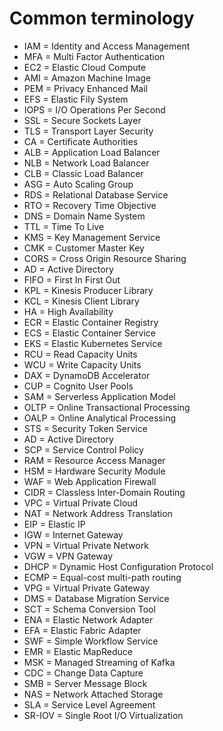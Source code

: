 # Common terminology

* IAM = Identity and Access Management
* MFA = Multi Factor Authentication
* EC2 = Elastic Cloud Compute
* AMI = Amazon Machine Image
* PEM = Privacy Enhanced Mail
* EFS = Elastic Fily System
* IOPS = I/O Operations Per Second
* SSL = Secure Sockets Layer
* TLS = Transport Layer Security
* CA = Certificate Authorities
* ALB = Application Load Balancer
* NLB = Network Load Balancer
* CLB = Classic Load Balancer
* ASG = Auto Scaling Group
* RDS = Relational Database Service
* RTO = Recovery Time Objective
* DNS = Domain Name System
* TTL = Time To Live
* KMS = Key Management Service
* CMK = Customer Master Key
* CORS = Cross Origin Resource Sharing
* AD = Active Directory
* FIFO = First In First Out
* KPL = Kinesis Producer Library
* KCL = Kinesis Client Library
* HA = High Availability
* ECR = Elastic Container Registry
* ECS = Elastic Container Service
* EKS = Elastic Kubernetes Service
* RCU = Read Capacity Units
* WCU = Write Capacity Units
* DAX = DynamoDB Accelerator
* CUP = Cognito User Pools
* SAM = Serverless Application Model
* OLTP = Online Transactional Processing
* OALP = Online Analytical Processing
* STS = Security Token Service
* AD = Active Directory
* SCP = Service Control Policy
* RAM = Resource Access Manager
* HSM = Hardware Security Module
* WAF = Web Application Firewall
* CIDR = Classless Inter-Domain Routing
* VPC = Virtual Private Cloud
* NAT = Network Address Translation
* EIP = Elastic IP
* IGW = Internet Gateway
* VPN = Virtual Private Network
* VGW = VPN Gateway
* DHCP = Dynamic Host Configuration Protocol
* ECMP = Equal-cost multi-path routing
* VPG = Virtual Private Gateway
* DMS = Database Migration Service
* SCT = Schema Conversion Tool
* ENA = Elastic Network Adapter
* EFA = Elastic Fabric Adapter
* SWF = Simple Workflow Service
* EMR = Elastic MapReduce
* MSK = Managed Streaming of Kafka
* CDC = Change Data Capture
* SMB = Server Message Block
* NAS = Network Attached Storage
* SLA = Service Level Agreement
* SR-IOV = Single Root I/O Virtualization
